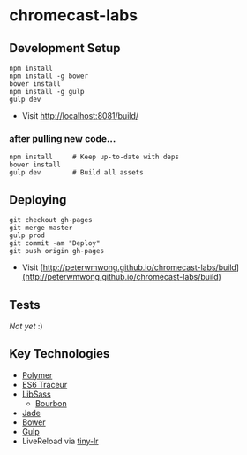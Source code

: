 # chromecast-labs

## Development Setup

    npm install
    npm install -g bower
    bower install
    npm install -g gulp
    gulp dev

- Visit [http://localhost:8081/build/](http://localhost:8081/build/)

### after pulling new code...

    npm install     # Keep up-to-date with deps
    bower install
    gulp dev        # Build all assets

## Deploying

    git checkout gh-pages
    git merge master
    gulp prod
    git commit -am "Deploy"
    git push origin gh-pages


- Visit [http://peterwmwong.github.io/chromecast-labs/build](http://peterwmwong.github.io/chromecast-labs/build)

## Tests

_Not yet_ :)

## Key Technologies

- [Polymer](http://www.polymer-project.org/)
- [ES6 Traceur](https://github.com/google/traceur-compiler)
- [LibSass](http://libsass.com/)
  - [Bourbon](http://bourbon.io/)
- [Jade](http://jade-lang.com/)
- [Bower](http://bower.io/)
- [Gulp](http://gulpjs.org/)
- LiveReload via [tiny-lr](https://github.com/mklabs/tiny-lr)
